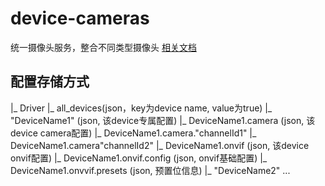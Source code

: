# device-cameras

统一摄像头服务，整合不同类型摄像头
[相关文档](http://jxdata.jiangxingai.com:10002/oo/r/535650527069912150)

## 配置存储方式
|_ Driver
    |_ all_devices(json，key为device name, value为true)
    |_ "DeviceName1" (json, 该device专属配置)
        |_ DeviceName1.camera (json, 该device camera配置)
            |_ DeviceName1.camera."channelId1"
            |_ DeviceName1.camera"channelId2"
        |_ DeviceName1.onvif (json, 该device onvif配置)
            |_ DeviceName1.onvif.config (json, onvif基础配置)
            |_ DeviceName1.onvvif.presets (json, 预置位信息)
    |_ "DeviceName2"
        ...

